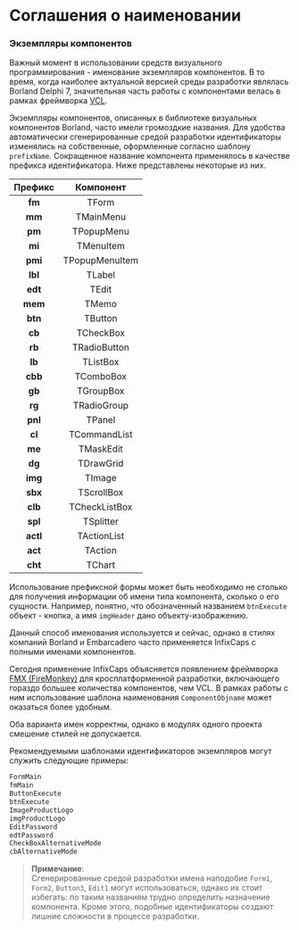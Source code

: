# Соглашения о наименовании

### Экземпляры компонентов

Важный момент в использовании средств визуального программирования - именование экземпляров компонентов. В то время, когда наиболее актуальной версией среды разработки являлась Borland Delphi 7, значительная часть работы с компонентами велась в рамках фреймворка [VCL](https://ru.wikipedia.org/wiki/Visual_Component_Library).

Экземпляры компонентов, описанных в библиотеке визуальных компонентов Borland, часто имели громоздкие названия. Для удобства автоматически сгенерированные средой разработки идентификаторы изменялись на собственные, оформленные согласно шаблону `prefixName`. Сокращенное название компонента применялось в качестве префикса идентификатора. Ниже представлены некоторые из них.

| Префикс | Компонент |
| :---: | :---: |
| **fm** | TForm |
| **mm** | TMainMenu |
| **pm** | TPopupMenu |
| **mi** | TMenuItem |
| **pmi** | TPopupMenuItem |
| **lbl** | TLabel |
| **edt** | TEdit |
| **mem** | TMemo |
| **btn** | TButton |
| **cb** | TCheckBox |
| **rb** | TRadioButton |
| **lb** | TListBox |
| **cbb** | TComboBox |
| **gb** | TGroupBox |
| **rg** | TRadioGroup |
| **pnl** | TPanel |
| **cl** | TCommandList |
| **me** | TMaskEdit |
| **dg** | TDrawGrid |
| **img** | TImage |
| **sbx** | TScrollBox |
| **clb** | TCheckListBox |
| **spl** | TSplitter |
| **actl** | TActionList |
| **act** | TAction |
| **cht** | TChart |

Использование префиксной формы может быть необходимо не столько для получения информации об имени типа компонента, сколько о его сущности. Например, понятно, что обозначенный названием `btnExecute` объект - кнопка, а имя `imgHeader` дано объекту-изображению.

Данный способ именования используется и сейчас, однако в стилях компаний Borland и Embarcadero часто применяется InfixCaps с полными именами компонентов.

Сегодня применение InfixCaps объясняется появлением фреймворка [FMX \(FireMonkey\)](https://ru.wikipedia.org/wiki/FireMonkey) для кросплатформенной разработки, включающего гораздо большее количества компонентов, чем VCL. В рамках работы с ним использование шаблона наименования `ComponentObjname` может оказаться более удобным. 

Оба варианта имен корректны, однако в модулях одного проекта смешение стилей не допускается. 

Рекомендуемыми шаблонами идентификаторов экземпляров могут служить следующие примеры:

```Pascal
FormMain
fmMain
ButtonExecute
btnExecute
ImageProductLogo
imgProductLogo
EditPassword
edtPassword
CheckBoxAlternativeMode
cbAlternativeMode
```

> **Примечание**:  
> Сгенерированные средой разработки имена наподобие `Form1`, `Form2`, `Button3`, `Edit1` могут использоваться, однако их стоит избегать: по таким названиям трудно определить назначение компонента. Кроме этого, подобные идентификаторы создают лишние сложности в процессе разработки.



